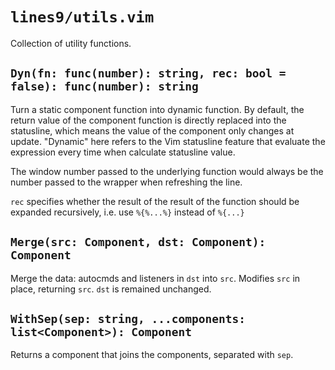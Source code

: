 # `lines9/utils.vim`

Collection of utility functions.

## `Dyn(fn: func(number): string, rec: bool = false): func(number): string`

Turn a static component function into dynamic function.
By default, the return value of the component function is directly replaced into the statusline,
which means the value of the component only changes at update.
"Dynamic" here refers to the Vim statusline feature that evaluate the expression
every time when calculate statusline value.

The window number passed to the underlying function would always be
the number passed to the wrapper when refreshing the line.

`rec` specifies whether the result of the result of the function should be
expanded recursively, i.e. use `%{%...%}` instead of `%{...}`

## `Merge(src: Component, dst: Component): Component`

Merge the data: autocmds and listeners in `dst` into `src`.
Modifies `src` in place, returning `src`.
`dst` is remained unchanged.

## `WithSep(sep: string, ...components: list<Component>): Component`

Returns a component that joins the components, separated with `sep`.

